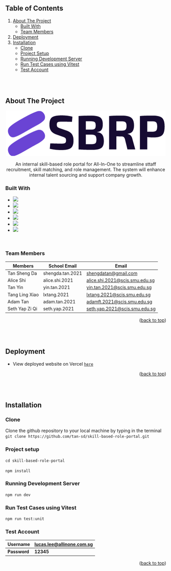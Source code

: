 <a id="readme-top"></a>
<!-- TABLE OF CONTENTS -->
## Table of Contents
  <ol>
    <li>
      <a href="#about-the-project">About The Project</a>
      <ul>
        <li><a href="#built-with">Built With</a></li>
        <li><a href="#team-members">Team Members</a></li>
      </ul>
    </li>
    <li><a href="#deployment">Deployment</a></li>
    <li>
      <a href="#installation">Installation</a>
      <ul>
        <li><a href="#clone">Clone</a></li>
        <li><a href="#project-setup">Project Setup</a></li>
        <li><a href="#running-development-server">Running Development Server</a></li>
        <li><a href="#run-test-cases-using-vitest">Run Test Cases using Vitest</a></li>
        <li><a href="#test-account">Test Account</a></li> 
      </ul>
    </li>
  </ol>

<br/>
<br/>

## About The Project

<p align="center">
    <img src="./src/assets/logo/sbrp_logo_default.png" >
</p>

<p align=center>
    An internal skill-based role portal for All-In-One to streamline sttaff recruitment, skill matching, and role management. The system will enhance internal talent sourcing and support company growth.
</p>

### Built With

* <a href="https://html.com/"><img width="26px" src="https://cdn.jsdelivr.net/gh/devicons/devicon/icons/html5/html5-original.svg"/></a>
* <a href="https://developer.mozilla.org/en-US/docs/Web/CSS"><img width="26px" src="https://cdn.jsdelivr.net/gh/devicons/devicon/icons/css3/css3-original.svg"/></a>
* <a href="https://www.javascript.com/"><img width="26px" src="https://cdn.jsdelivr.net/gh/devicons/devicon/icons/javascript/javascript-original.svg"/></a>
* <a href="https://vuejs.org/"><img src="https://cdn.jsdelivr.net/gh/devicons/devicon/icons/vuejs/vuejs-original.svg" width="26px"></a>
* <a href="https://getbootstrap.com"><img src="https://cdn.jsdelivr.net/gh/devicons/devicon/icons/bootstrap/bootstrap-original.svg" width="26px"></a>
* <a href="https://firebase.google.com/?gclid=CjwKCAiA68ebBhB-EiwALVC-Nu9CUOHBl_f4ytQaPMxt6hrueI-AQV3jTr1F-8u7dtfenil2eMGkNhoCH2YQAvD_BwE&gclsrc=aw.ds"><img src="https://cdn.jsdelivr.net/gh/devicons/devicon/icons/firebase/firebase-plain.svg" width="26px"></a>

<br/>

### Team Members

| Members               | School Email     | Email                           |
| --------------------- | ---------------- | ------------------------------- |
| Tan Sheng Da                   | shengda.tan.2021 | shengdatan@gmail.com            |
| Alice Shi         | alice.shi.2021 | alice.shi.2021@scis.smu.edu.sg    |
| Tan Yin | yin.tan.2021  | yin.tan.2021@scis.smu.edu.sg|
| Tang Ling Xiao            | lxtang.2021  | lxtang.2021@scis.smu.edu.sg    |
| Adam Tan          | adam.tan.2021  |  adamft.2021@scis.smu.edu.sg   |
| Seth Yap Zi Qi            | seth.yap.2021  | seth.yap.2021@scis.smu.edu.sg   |


<p align="right">(<a href="#readme-top">back to top</a>)</p>

<br/>
<br/>

## Deployment

- View deployed website on Vercel <a href="https://sbrp.vercel.app/">`here`</a>

<p align="right">(<a href="#readme-top">back to top</a>)</p>

<br/>
<br/>

## Installation

### Clone
Clone the github repository to your local machine by typing in the terminal `git clone https://github.com/tan-sd/skill-based-role-portal.git`

### Project setup
```
cd skill-based-role-portal

npm install
```

### Running Development Server
```
npm run dev
```

### Run Test Cases using Vitest
```
npm run test:unit
```

### Test Account
| **Username**       | **lucas.lee@allinone.com.sg** |
| -------------- | ------------------|
| **Password**       | **12345**  

<p align="right">(<a href="#readme-top">back to top</a>)</p>
